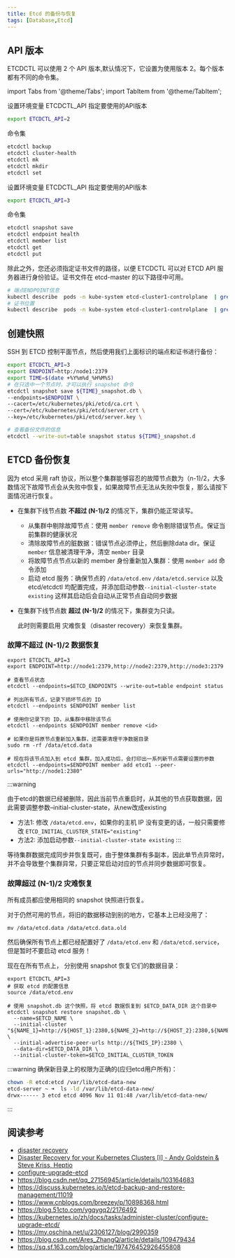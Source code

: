 ```yaml
---
title: Etcd 的备份与恢复
tags: [Database,Etcd]
---
```


## API 版本

ETCDCTL 可以使用 2 个 API 版本,默认情况下，它设置为使用版本 2。每个版本都有不同的命令集。

import Tabs from '@theme/Tabs';
import TabItem from '@theme/TabItem';

<Tabs>

  <TabItem value="API Version2">

  设置环境变量 ETCDCTL_API 指定要使用的API版本

  ```bash
  export ETCDCTL_API=2
  ```

  命令集
  ```bash
  etcdctl backup
  etcdctl cluster-health
  etcdctl mk
  etcdctl mkdir
  etcdctl set
  ```  
  </TabItem>

  <TabItem value="API Version3">

  设置环境变量 ETCDCTL_API 指定要使用的API版本

  ```bash
  export ETCDCTL_API=3
  ```

  命令集
  ```bash
  etcdctl snapshot save 
  etcdctl endpoint health
  etcdctl member list
  etcdctl get
  etcdctl put
  ```
  </TabItem>

</Tabs>

除此之外，您还必须指定证书文件的路径，以便 ETCDCTL 可以对 ETCD API 服务器进行身份验证。证书文件在 etcd-master 的以下路径中可用。

```bash
# 端点ENDPOINT信息
kubectl describe  pods -n kube-system etcd-cluster1-controlplane  | grep advertise-client-urls
# 证书位置
kubectl describe  pods -n kube-system etcd-cluster1-controlplane  | grep pki
```

## 创建快照

SSH 到 ETCD 控制平面节点，然后使用我们上面标识的端点和证书进行备份：

```bash
export ETCDCTL_API=3
export ENDPOINT=http:/node1:2379
export TIME=$(date +%Y%m%d_%H%M%S)
# 在只选中一个节点时，才可以执行 snapshot 命令
etcdctl snapshot save ${TIME}_snapshot.db \
--endpoints=$ENDPOINT \
--cacert=/etc/kubernetes/pki/etcd/ca.crt \
--cert=/etc/kubernetes/pki/etcd/server.crt \
--key=/etc/kubernetes/pki/etcd/server.key \

# 查看备份文件的信息
etcdctl --write-out=table snapshot status ${TIME}_snapshot.d
```

## ETCD 备份恢复

因为 etcd 采用 raft 协议，所以整个集群能够容忍的故障节点数为（n-1)/2，大多数情况下故障节点会从失败中恢复，如果故障节点无法从失败中恢复，那么请按下面情况进行恢复。

- 在集群下线节点数 **不超过 (N-1)/2** 的情况下，集群仍能正常读写。
  - 从集群中剔除故障节点：使用 `member remove` 命令剔除错误节点。保证当前集群的健康状况
  - 清除故障节点的脏数据：错误节点必须停止，然后删除data dir。保证 `member` 信息被清理干净，清空 `member` 目录
  - 将故障节点节点以新的 member 身份重新加入集群：使用 `member add` 命令添加
  - 启动 etcd 服务：确保节点的 `/data/etcd.env` `/data/etcd.service` 以及 etcd/etcdctl 均配置完成，并添加启动参数`--initial-cluster-state existing` 这样其启动后会自动从正常节点自动同步数据

- 在集群下线节点数 **超过 (N-1)/2** 的情况下，集群变为只读。

  此时则需要启用 灾难恢复（disaster recovery）来恢复集群。

### 故障不超过 (N-1)/2 数据恢复

```shell
export ETCDCTL_API=3
export ENDPOINT=http://node1:2379,http://node2:2379,http://node3:2379

# 查看节点状态
etcdctl --endpoints=$ETCD_ENDPOINTS --write-out=table endpoint status

# 列出所有节点，记录下损坏节点的 ID
etcdctl --endpoints $ENDPOINT member list

# 使用你记录下的 ID，从集群中移除该节点
etcdctl --endpoints $ENDPOINT member remove <id>

# 如果你是将原节点重新加入集群，还需要清理干净数据目录
sudo rm -rf /data/etcd.data

# 现在将该节点加入到 etcd 集群，加入成功后，会打印出一系列新节点需要设置的参数
etcdctl --endpoints=$ENDPOINT member add etcd1 --peer-urls="http://node1:2380"
```

<!-- 
或者恢复这个故障节点
```bash
ETCDCTL_API=3 etcdctl snapshot restore /root/cluster2.db --data-dir /var/lib/etcd-data-new \
--endpoints=https://node1:2379 \
--cacert=/etc/etcd/pki/ca.pem \
--cert=/etc/etcd/pki/etcd.pem \
--key=/etc/etcd/pki/etcd-key.pem 
``` -->
:::warning

由于etcd的数据已经被删除，因此当前节点重启时，从其他的节点获取数据，因此需要调整参数–initial-cluster-state，从new改成existing
- 方法1: 修改 `/data/etcd.env`，如果你的主机 IP 没有变更的话，一般只需要修改 `ETCD_INITIAL_CLUSTER_STATE="existing"` 
- 方法2: 添加启动参数`--initial-cluster-state existing`
:::

等待集群数据完成同步并恢复既可，由于整体集群有多副本，因此单节点异常时，并不会导致整个集群异常，只要正常启动对应的节点并同步数据即可恢复。

### 故障超过 (N-1)/2 灾难恢复

所有成员都应使用相同的 snapshot 快照进行恢复。



对于仍然可用的节点，将旧的数据移动到别的地方，它基本上已经没用了：

```shell
mv /data/etcd.data /data/etcd.data.old
```

然后确保所有节点上都已经配置好了 `/data/etcd.env` 和 `/data/etcd.service`，但是暂时不要启动 etcd 服务！

现在在所有节点上， 分别使用 snapshot 恢复它们的数据目录：

```shell
export ETCDCTL_API=3
# 获取 etcd 的配置信息
source /data/etcd.env

# 使用 snapshot.db 这个快照，将 etcd 数据恢复到 $ETCD_DATA_DIR 这个目录中
etcdctl snapshot restore snapshot.db \
  --name=$ETCD_NAME \
  --initial-cluster "${NAME_1}=http://${HOST_1}:2380,${NAME_2}=http://${HOST_2}:2380,${NAME_3}=http://${HOST_3}:2380" \
  --initial-advertise-peer-urls http://${THIS_IP}:2380 \
  --data-dir=$ETCD_DATA_DIR \
  --initial-cluster-token=$ETCD_INITIAL_CLUSTER_TOKEN
```

:::warning
确保新目录上的权限为正确的(应归etcd用户所有)：
```bash
chown -R etcd:etcd /var/lib/etcd-data-new
etcd-server ~ ➜  ls -ld /var/lib/etcd-data-new/
drwx------ 3 etcd etcd 4096 Nov 11 01:48 /var/lib/etcd-data-new/
```
:::







## 阅读参考
- [disaster recovery](https://github.com/etcd-io/website/blob/main/content/en/docs/v3.5/op-guide/recovery.md) 
- [Disaster Recovery for your Kubernetes Clusters [I] - Andy Goldstein & Steve Kriss, Heptio](https://www.youtube.com/watch?v=qRPNuT080Hk)
- [configure-upgrade-etcd](https://kubernetes.io/docs/tasks/administer-cluster/configure-upgrade-etcd/#backing-up-an-etcd-cluster)
- https://blog.csdn.net/qq_27156945/article/details/103164683  
- https://discuss.kubernetes.io/t/etcd-backup-and-restore-management/11019  
- https://www.cnblogs.com/breezey/p/10898368.html
- https://blog.51cto.com/ygqygq2/2176492
- https://kubernetes.io/zh/docs/tasks/administer-cluster/configure-upgrade-etcd/
- https://my.oschina.net/u/2306127/blog/2990359
- https://blog.csdn.net/Ares_ZhangQ/article/details/109479434
- https://sq.sf.163.com/blog/article/197476452926455808

